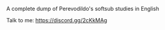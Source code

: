 A complete dump of Perevodildo's softsub studies in English

Talk to me: https://discord.gg/2cKkMAg
